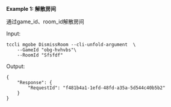**Example 1: 解散房间**

通过game_id、room_id解散房间

Input: 

```
tccli mgobe DismissRoom --cli-unfold-argument  \
    --GameId "obg-hvhvbs"\
    --RoomId "Sfsfdf"
```

Output: 
```
{
    "Response": {
        "RequestId": "f481b4a1-1efd-48fd-a35a-5d544c40b5b2"
    }
}
```

